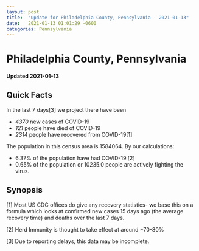 ```yaml
---
layout: post
title:  "Update for Philadelphia County, Pennsylvania - 2021-01-13"
date:   2021-01-13 01:01:29 -0600
categories: Pennsylvania
---
```


# Philadelphia County, Pennsylvania
#### Updated 2021-01-13

## Quick Facts

In the last 7 days[3] we project there have been
- *4370* new cases of COVID-19
- *121* people have died of COVID-19
- *2314* people have recovered from COVID-19[1]

The population in this census area is 1584064. By our calculations:
- 6.37% of the population have had COVID-19.[2]
- 0.65% of the population or 10235.0 people are actively fighting the virus.

## Synopsis




[1] Most US CDC offices do give any recovery statistics- we base this on a formula which looks at confirmed new cases
15 days ago (the average recovery time) and deaths over the last 7 days.

[2] Herd Immunity is thought to take effect at around ~70-80%

[3] Due to reporting delays, this data may be incomplete.
 
    